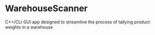# WarehouseScanner
C++/CLI GUI app designed to streamline the process of tallying product weights in a warehouse
